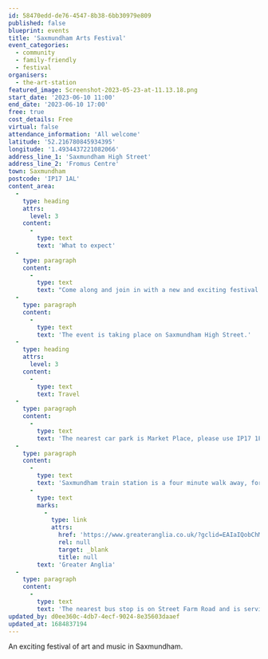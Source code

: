 ```yaml
---
id: 58470edd-de76-4547-8b38-6bb30979e809
published: false
blueprint: events
title: 'Saxmundham Arts Festival'
event_categories:
  - community
  - family-friendly
  - festival
organisers:
  - the-art-station
featured_image: Screenshot-2023-05-23-at-11.13.18.png
start_date: '2023-06-10 11:00'
end_date: '2023-06-10 17:00'
free: true
cost_details: Free
virtual: false
attendance_information: 'All welcome'
latitude: '52.216780845934395'
longitude: '1.4934437221082066'
address_line_1: 'Saxmundham High Street'
address_line_2: 'Fromus Centre'
town: Saxmundham
postcode: 'IP17 1AL'
content_area:
  -
    type: heading
    attrs:
      level: 3
    content:
      -
        type: text
        text: 'What to expect'
  -
    type: paragraph
    content:
      -
        type: text
        text: "Come along and join in with a new and exciting festival of art and music happening in Saxmundham. There will be artist-led workshops, music from young local bands and musicians, DJ's, tasty food and drink and fun activities for all age groups - and the festival is FREE!"
  -
    type: paragraph
    content:
      -
        type: text
        text: 'The event is taking place on Saxmundham High Street.'
  -
    type: heading
    attrs:
      level: 3
    content:
      -
        type: text
        text: Travel
  -
    type: paragraph
    content:
      -
        type: text
        text: 'The nearest car park is Market Place, please use IP17 1FX for Sat Navs.'
  -
    type: paragraph
    content:
      -
        type: text
        text: 'Saxmundham train station is a four minute walk away, for rail times, visit '
      -
        type: text
        marks:
          -
            type: link
            attrs:
              href: 'https://www.greateranglia.co.uk/?gclid=EAIaIQobChMIzK6Qk5uL_wIV7opoCR2XmgQyEAAYASAAEgJ-uvD_BwE'
              rel: null
              target: _blank
              title: null
        text: 'Greater Anglia'
  -
    type: paragraph
    content:
      -
        type: text
        text: 'The nearest bus stop is on Street Farm Road and is serviced by the 64 Ipswich Reds.'
updated_by: d0ee360c-4db7-4ecf-9024-8e35603daaef
updated_at: 1684837194
---
```

An exciting festival of art and music in Saxmundham.